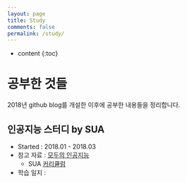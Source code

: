 ```yaml
---
layout: page
title: Study
comments: false
permalink: /study/
---
```


* content
{:toc}

# 공부한 것들
2018년 github blog를 개설한 이후에 공부한 내용들을 정리합니다.

## 인공지능 스터디 by SUA
* Started : 2018.01 - 2018.03
* 참고 자료 : [모두의 인공지능](https://hunkim.github.io/ml/)
  * SUA [커리큘럼](https://docs.google.com/forms/d/e/1FAIpQLSdjeWppSVFlkz_L8m35t_JLpmhOWNZVtyuo6WK5OwDVh0wM9g/viewform)
* 학습 일지 :
